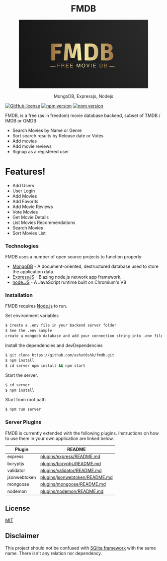 <h1 align="center">
FMDB
</h1>

<p align="center">
  <img src="https://github.com/ashut0shk/fmdb/raw/main/assets/icons/main-icon.png" />
</p>

<p align="center">
MongoDB, Expressjs, Nodejs
</p>

[![GitHub license](https://img.shields.io/badge/license-MIT-blue.svg)](https://opensource.org/licenses/MIT) [![npm version](https://badge.fury.io/js/express.svg)](https://badge.fury.io/js/express) [![npm version](https://badge.fury.io/js/nodejs.svg)](https://badge.fury.io/js/nodejs)

FMDB, is a free (as in freedom) movie database backend, subset of TMDB / IMDB or OMDB

  - Search Movies by Name or Genre
  - Sort search results by Release date or Votes
  - Add movies
  - Add movie reviews
  - Signup as a registered user




# Features!

  - Add Users
  - User Login
  - Add Movies
  - Add Favorits
  - Add Movie Reviews
  - Vote Movies
  - Get Movie Details
  - List Movies Recommendations
  - Search Movies
  - Sort Movies List



### Technologies
FMDB uses a number of open source projects to function properly:
* [MongoDB](https://www.mongodb.com/) - A document-oriented, destructured database used to store the application data.
* [ExpressJS](https://expressjs.com/) - Blazing node.js network app framework.
* [node.JS](https://nodejs.org/) - A JavaScript runtime built on Chromium's V8

### Installation

FMDB requires [Node.js](https://nodejs.org/)  to run.

Set environment variables

```sh
$ Create a .env file in your backend server folder
$ See the .env sample
create a mongodb database and add your connection string into .env file
```

Install the dependencies and devDependencies

```sh
$ git clone https://github.com/ashut0shk/fmdb.git
$ npm install
$ cd server npm install && npm start
```
Start the server.

```sh
$ cd server
$ npm install
```

Start from root path
```sh
$ npm run server
```

### Server Plugins

FMDB is currently extended with the following plugins. Instructions on how to use them in your own application are linked below.

| Plugin | README |
| ------ | ------ |
| express | [plugins/express/README.md](https://github.com/expressjs/express/blob/master/Readme.md) |
| bcryptjs | [plugins/bcryptjs/README.md](https://github.com/dcodeIO/bcrypt.js/blob/master/README.md) |
| validator | [plugins/validator/README.md](https://github.com/validatorjs/validator.js/blob/master/README.md) |
| jsonwebtoken | [plugins/jsonwebtoken/README.md](https://github.com/auth0/node-jsonwebtoken/blob/master/README.md) |
| mongoose | [plugins/mongoose/README.md](https://github.com/Automattic/mongoose/blob/master/README.md) |
| nodemon | [plugins/nodemon/README.md](https://github.com/remy/nodemon/blob/master/README.md) |


License
----

[MIT](https://raw.githubusercontent.com/ashut0shk/fmdb/main/LICENSE)

Disclaimer
----
This project should not be confused with [SQlite framework](https://github.com/ccgus/fmdb) with the same name. There isn't any relation nor dependency.